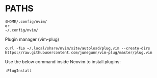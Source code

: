 # PATHS
```
$HOME/.config/nvim/
or
~/.config/nvim/
```

Plugin manager (vim-plug)
```
curl -fLo ~/.local/share/nvim/site/autoload/plug.vim --create-dirs https://raw.githubusercontent.com/junegunn/vim-plug/master/plug.vim
```
Use the below command inside Neovim to install plugins:
```
:PlugInstall
```

